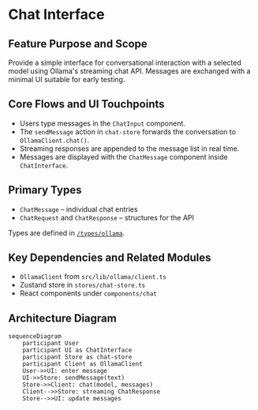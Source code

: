 # Chat Interface

## Feature Purpose and Scope

Provide a simple interface for conversational interaction with a selected model using Ollama's streaming chat API. Messages are exchanged with a minimal UI suitable for early testing.

## Core Flows and UI Touchpoints

- Users type messages in the `ChatInput` component.
- The `sendMessage` action in `chat-store` forwards the conversation to `OllamaClient.chat()`.
- Streaming responses are appended to the message list in real time.
- Messages are displayed with the `ChatMessage` component inside `ChatInterface`.

## Primary Types

- `ChatMessage` – individual chat entries
- `ChatRequest` and `ChatResponse` – structures for the API

Types are defined in [`/types/ollama`](../../types/ollama).

## Key Dependencies and Related Modules

- `OllamaClient` from `src/lib/ollama/client.ts`
- Zustand store in `stores/chat-store.ts`
- React components under `components/chat`

## Architecture Diagram

```mermaid
sequenceDiagram
    participant User
    participant UI as ChatInterface
    participant Store as chat-store
    participant Client as OllamaClient
    User->>UI: enter message
    UI->>Store: sendMessage(text)
    Store->>Client: chat(model, messages)
    Client-->>Store: streaming ChatResponse
    Store-->>UI: update messages
```
